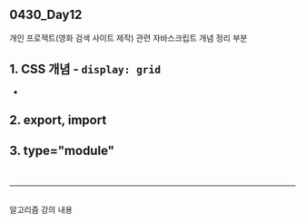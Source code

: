 ## 0430_Day12

개인 프로젝트(영화 검색 사이트 제작) 관련 자바스크립트 개념 정리 부분

## 1. CSS 개념 - `display: grid`
- 

## 2. export, import

## 3. type="module"

<br>
<hr>
<br>
알고리즘 강의 내용